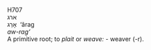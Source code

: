 <body>
  <p>H707<br>  ארג  <br> אָרַג  ‎  ‘ârag  <br><i>aw-rag‘ </i><br>A primitive root; to <i>plait</i> or <i>weave: - </i>weaver (-r).<br></p>
 </body>
